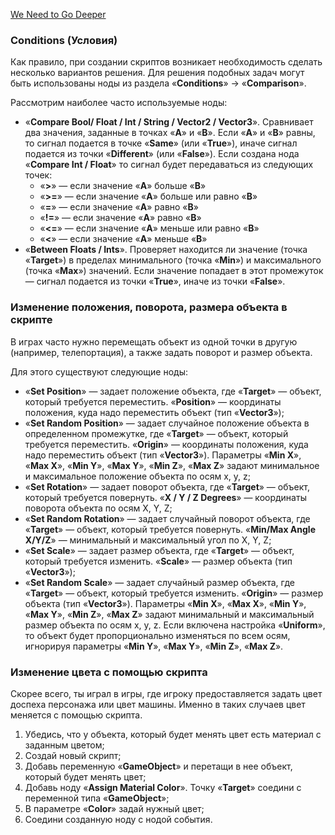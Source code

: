 [We Need to Go Deeper](https://cdn-images-1.medium.com/max/1600/1*nTxiQWQkT1aE_7ONVgDscQ.gif)

### Conditions (Условия)

Как правило, при создании скриптов возникает необходимость сделать несколько вариантов решения. Для решения подобных задач могут быть использованы ноды из раздела «**Conditions**» → «**Comparison**».

Рассмотрим наиболее часто используемые ноды:

- «**Compare Bool/ Float / Int / String / Vector2 / Vector3**». Сравнивает два значения, заданные в точках «**A**» и «**B**». Если «**A**» и «**B**» равны, то сигнал подается в точке «**Same**» (или «**True**»), иначе сигнал подается из точки «**Different**» (или «**False**»). Если создана нода «**Compare Int / Float**» то сигнал будет передаваться из следующих точек:
  - «**>**» — если значение «**А**» больше «**B**»
  - «**>=**» — если значение «**А**» больше или равно «**B**»
  - «**=**» — если значение «**А**» равно «**B**»
  - «**!=**» — если значение «**А**» равно «**B**»
  - «**<=**» — если значение «**А**» меньше или равно «**B**»
  - «**<**» — если значение «**А**» меньше «**B**»
- «**Between Floats / Ints**». Проверяет находится ли значение (точка «**Target**») в пределах минимального (точка «**Min**») и максимального (точка «**Max**») значений. Если значение попадает в этот промежуток — сигнал подается из точки «**True**», иначе из точки «**False**».

### Изменение положения, поворота, размера объекта в скрипте

В играх часто нужно перемещать объект из одной точки в другую (например, телепортация), а также задать поворот и размер объекта.

Для этого существуют следующие ноды:

- «**Set Position**» — задает положение объекта, где «**Target**» — объект, который требуется переместить. «**Position**» — координаты положения, куда надо переместить объект (тип «**Vector3**»);
- «**Set Random Position**» — задает случайное положение объекта в определенном промежутке, где «**Target**» — объект, который требуется переместить. «**Origin**» — координаты положения, куда надо переместить объект (тип «**Vector3**»). Параметры «**Min X**», «**Max X**», «**Min Y**», «**Max Y**», «**Min Z**», «**Max Z**» задают минимальное и максимальное положение объекта по осям x, y, z;
- «**Set Rotation**» — задает поворот объекта, где «**Target**» — объект, который требуется повернуть. «**X / Y / Z Degrees**» — координаты поворота объекта по осям X, Y, Z;
- «**Set Random Rotation**» — задает случайный поворот объекта, где «**Target**» — объект, который требуется повернуть. «**Min/Max Angle X/Y/Z**» — минимальный и максимальный угол по X, Y, Z;
- «**Set Scale**» — задает размер объекта, где «**Target**» — объект, который требуется изменить. «**Scale**» — размер объекта (тип «**Vector3**»);
- «**Set Random Scale**» — задает случайный размер объекта, где «**Target**» — объект, который требуется изменить. «**Origin**» — размер объекта (тип «**Vector3**»). Параметры «**Min X**», «**Max X**», «**Min Y**», «**Max Y**», «**Min Z**», «**Max Z**» задают минимальный и максимальный размер объекта по осям x, y, z. Если включена настройка «**Uniform**», то объект будет пропорционально изменяться по всем осям, игнорируя параметры «**Min Y**», «**Max Y**», «**Min Z**», «**Max Z**».

### Изменение цвета с помощью скрипта

Скорее всего, ты играл в игры, где игроку предоставляется задать цвет доспеха персонажа или цвет машины. Именно в таких случаев цвет меняется с помощью скрипта.

1. Убедись, что у объекта, который будет менять цвет есть материал с заданным цветом;
2. Создай новый скрипт;
3. Добавь переменную «**GameObject**» и перетащи в нее объект, который будет менять цвет;
4. Добавь ноду «**Assign Material Color**». Точку «**Target**» соедини с переменной типа «**GameObject**»;
5. В параметре «**Color**» задай нужный цвет;
6. Соедини созданную ноду с нодой события.